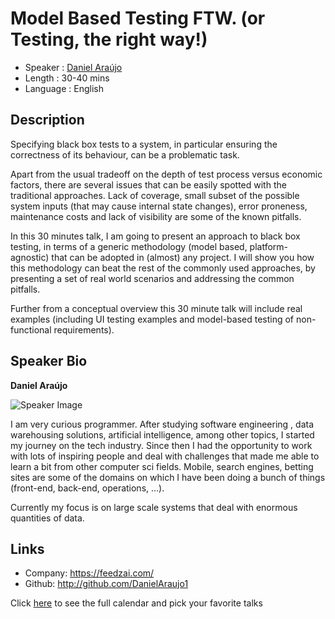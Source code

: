 Model Based Testing FTW. (or Testing, the right way!)
========================

* Speaker   : [Daniel Araújo](https://pixels.camp/DanielAraujo1)
* Length    : 30-40 mins
* Language  : English

Description
-----------

Specifying black box tests to a system, in particular ensuring the correctness of its behaviour, can be a problematic task.

Apart from the usual tradeoff on the depth of test process versus economic factors, there are several issues that can be easily
spotted with the traditional approaches. Lack of coverage, small subset of the possible system inputs (that may cause internal state changes), error proneness, maintenance costs and lack of visibility are some of the known pitfalls.

In this 30 minutes talk, I am going to present an approach to black box testing, in terms of a generic methodology (model based, platform-agnostic) that can be adopted in (almost) any project. I will show you how this methodology can beat the rest of the commonly used approaches, by presenting a set of real world scenarios and addressing the common pitfalls.

Further from a conceptual overview this 30 minute talk will include real examples (including UI testing examples and model-based testing of non-functional requirements).


Speaker Bio
-----------

**Daniel Araújo**

![Speaker Image](https://media.licdn.com/mpr/mpr/shrinknp_400_400/AAEAAQAAAAAAAAs_AAAAJDU3MTg3NGRmLWIzNmEtNDhhNy1hZWEyLTI1YjFjM2UxNjE3ZQ.jpg)

I am very curious programmer. After studying software engineering , data warehousing solutions, artificial intelligence, among other topics, I started my journey on the tech industry. Since then I had the opportunity to work with lots of inspiring people and deal with challenges that made me able to learn a bit from other computer sci fields. Mobile, search engines, betting sites are some of the domains on which I have been doing a bunch of things (front-end, back-end, operations, …). 

Currently my focus is on large scale systems that deal with enormous quantities of data. 

Links
-----

* Company: https://feedzai.com/
* Github: http://github.com/DanielAraujo1

Click [here][1] to see the full calendar and pick your favorite talks

[1]: https://pixels.camp/schedule/
